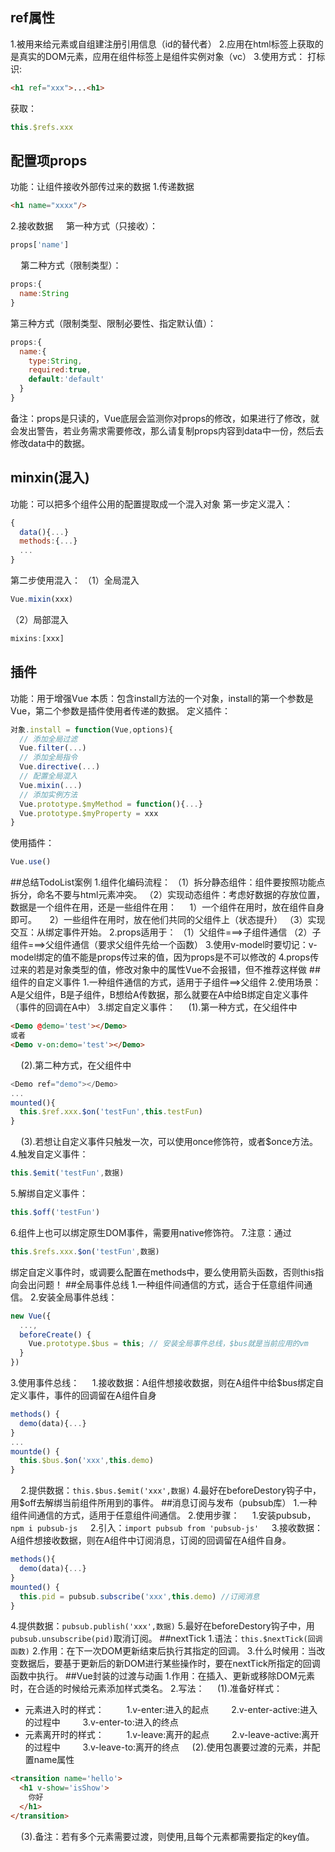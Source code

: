 ## ref属性
  1.被用来给元素或自组建注册引用信息（id的替代者）
  2.应用在html标签上获取的是真实的DOM元素，应用在组件标签上是组件实例对象（vc）
  3.使用方式：
    打标识:
```html
<h1 ref="xxx">...<h1>
```
获取：
```JavaScript
this.$refs.xxx
```
## 配置项props
功能：让组件接收外部传过来的数据
1.传递数据
```html
<h1 name="xxxx"/>
```
2.接收数据
$\quad$第一种方式（只接收）：
```JavaScript
props['name']
```
$\quad$第二种方式（限制类型）：
```JavaScript
props:{
  name:String
}
```
第三种方式（限制类型、限制必要性、指定默认值）：
```JavaScript
props:{
  name:{
    type:String,
    required:true,
    default:'default'
  }
}
```
备注：props是只读的，Vue底层会监测你对props的修改，如果进行了修改，就会发出警告，若业务需求需要修改，那么请复制props内容到data中一份，然后去修改data中的数据。
## minxin(混入)
功能：可以把多个组件公用的配置提取成一个混入对象
第一步定义混入：
```JavaScript
{
  data(){...}
  methods:{...}
  ...
}
```
第二步使用混入：
（1）全局混入
```JavaScript
Vue.mixin(xxx)
```
（2）局部混入
```JavaScript
mixins:[xxx]
```
## 插件
功能：用于增强Vue
本质：包含install方法的一个对象，install的第一个参数是Vue，第二个参数是插件使用者传递的数据。
定义插件：
```JavaScript
对象.install = function(Vue,options){
  // 添加全局过滤
  Vue.filter(...)
  // 添加全局指令
  Vue.directive(...)
  // 配置全局混入
  Vue.mixin(...)
  // 添加实例方法
  Vue.prototype.$myMethod = function(){...}
  Vue.prototype.$myProperty = xxx
}
```
使用插件：
```JavaScript
Vue.use()
```
##总结TodoList案例
1.组件化编码流程：
（1）拆分静态组件：组件要按照功能点拆分，命名不要与html元素冲突。
（2）实现动态组件：考虑好数据的存放位置，数据是一个组件在用，还是一些组件在用：
$\quad$1）一个组件在用时，放在组件自身即可。
$\quad$2）一些组件在用时，放在他们共同的父组件上（状态提升）
（3）实现交互：从绑定事件开始。
2.props适用于：
（1）父组件===>子组件通信
（2）子组件===>父组件通信（要求父组件先给一个函数）
3.使用v-model时要切记：v-model绑定的值不能是props传过来的值，因为props是不可以修改的
4.props传过来的若是对象类型的值，修改对象中的属性Vue不会报错，但不推荐这样做
##组件的自定义事件
1.一种组件通信的方式，适用于子组件==>父组件
2.使用场景：A是父组件，B是子组件，B想给A传数据，那么就要在A中给B绑定自定义事件（事件的回调在A中）
3.绑定自定义事件：
$\quad$(1).第一种方式，在父组件中
```html
<Demo @demo='test'></Demo>
或者
<Demo v-on:demo='test'></Demo>
```
$\quad$(2).第二种方式，在父组件中
```JavaScript
<Demo ref="demo"></Demo>
...
mounted(){
  this.$ref.xxx.$on('testFun',this.testFun)
}
```
$\quad$(3).若想让自定义事件只触发一次，可以使用once修饰符，或者$once方法。
4.触发自定义事件：
```JavaScript
this.$emit('testFun',数据)
```
5.解绑自定义事件：
```JavaScript
this.$off('testFun')
```
6.组件上也可以绑定原生DOM事件，需要用native修饰符。
7.注意：通过
```JavaScript
this.$refs.xxx.$on('testFun',数据)
```
绑定自定义事件时，或调要么配置在methods中，要么使用箭头函数，否则this指向会出问题！
##全局事件总线
1.一种组件间通信的方式，适合于任意组件间通信。
2.安装全局事件总线：
```JavaScript
new Vue({
  ...,
  beforeCreate() {
    Vue.prototype.$bus = this; // 安装全局事件总线，$bus就是当前应用的vm
  }
})
```
3.使用事件总线：
$\quad$1.接收数据：A组件想接收数据，则在A组件中给$bus绑定自定义事件，事件的回调留在A组件自身
```JavaScript
methods() {
  demo(data){...}
}
...
mountde() {
  this.$bus.$on('xxx',this.demo)
}
```
$\quad$2.提供数据：```this.$bus.$emit('xxx',数据)```
4.最好在beforeDestory钩子中，用$off去解绑当前组件所用到的事件。
##消息订阅与发布（pubsub库）
1.一种组件间通信的方式，适用于任意组件间通信。
2.使用步骤：
$\quad$1.安装pubsub，```npm i pubsub-js```
$\quad$2.引入：```import pubsub from 'pubsub-js'```
$\quad$3.接收数据：A组件想接收数据，则在A组件中订阅消息，订阅的回调留在A组件自身。
```JavaScript
methods(){
  demo(data){...}
}
mounted() {
  this.pid = pubsub.subscribe('xxx',this.demo) //订阅消息
}
```
4.提供数据：```pubsub.publish('xxx',数据)```
5.最好在beforeDestory钩子中，用```pubsub.unsubscribe(pid)```取消订阅。
##nextTick
1.语法：```this.$nextTick(回调函数)```
2.作用：在下一次DOM更新结束后执行其指定的回调。
3.什么时候用：当改变数据后，要基于更新后的新DOM进行某些操作时，要在nextTick所指定的回调函数中执行。
##Vue封装的过渡与动画
1.作用：在插入、更新或移除DOM元素时，在合适的时候给元素添加样式类名。
2.写法：
$\quad$(1).准备好样式：
+ 元素进入时的样式：
$\qquad$1.v-enter:进入的起点
$\qquad$2.v-enter-active:进入的过程中
$\qquad$3.v-enter-to:进入的终点
+ 元素离开时的样式：
$\qquad$1.v-leave:离开的起点
$\qquad$2.v-leave-active:离开的过程中
$\qquad$3.v-leave-to:离开的终点
$\quad$(2).使用<transition>包裹要过渡的元素，并配置name属性
```html
<transition name='hello'>
  <h1 v-show='isShow'>
    你好
  </h1>
</transition>
```
$\quad$(3).备注：若有多个元素需要过渡，则使用<transition-group>,且每个元素都需要指定的key值。